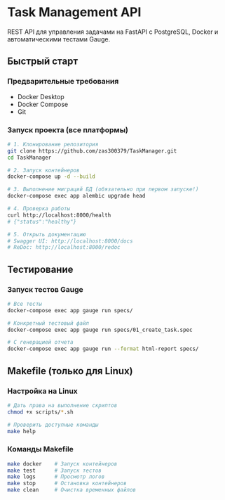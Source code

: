 # Task Management API

REST API для управления задачами на FastAPI с PostgreSQL, Docker и автоматическими тестами Gauge.

## Быстрый старт

### Предварительные требования
- Docker Desktop
- Docker Compose
- Git

### Запуск проекта (все платформы)

```bash
# 1. Клонирование репозитория
git clone https://github.com/zas300379/TaskManager.git
cd TaskManager

# 2. Запуск контейнеров
docker-compose up -d --build

# 3. Выполнение миграций БД (обязательно при первом запуске!)
docker-compose exec app alembic upgrade head

# 4. Проверка работы
curl http://localhost:8000/health
# {"status":"healthy"}

# 5. Открыть документацию
# Swagger UI: http://localhost:8000/docs
# ReDoc: http://localhost:8000/redoc
```

## Тестирование

### Запуск тестов Gauge

```bash
# Все тесты
docker-compose exec app gauge run specs/

# Конкретный тестовый файл
docker-compose exec app gauge run specs/01_create_task.spec

# С генерацией отчета
docker-compose exec app gauge run --format html-report specs/
```

## Makefile (только для Linux)

### Настройка на Linux
```bash
# Дать права на выполнение скриптов
chmod +x scripts/*.sh

# Проверить доступные команды
make help
```

### Команды Makefile
```bash
make docker    # Запуск контейнеров
make test      # Запуск тестов
make logs      # Просмотр логов
make stop      # Остановка контейнеров
make clean     # Очистка временных файлов
```
